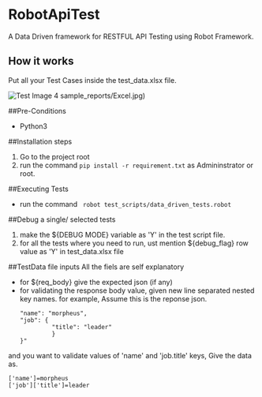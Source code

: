 # RobotApiTest
A Data Driven framework for RESTFUL API Testing using Robot Framework.

## How it works
Put all your Test Cases inside the test_data.xlsx file.

![Test Image 4](https://github.com/joydeep100/RobotApiTest/)
sample_reports/Excel.jpg)

##Pre-Conditions 
- Python3

##Installation steps
1. Go to the project root
2. run the command ```pip install -r requirement.txt``` as Admininstrator or root.

##Executing Tests
- run the command ``` robot test_scripts/data_driven_tests.robot``` 

##Debug a single/ selected tests
1. make the ${DEBUG MODE} variable as 'Y' in the test script file.
2. for all the tests where you need to run, ust mention ${debug_flag} row value as 'Y' in test_data.xlsx file

##TestData file inputs
All the fiels are self explanatory
- for ${req_body} give the expected json (if any)
- for validating the response body value, given new line separated nested key names. for example,
  Assume this is the reponse json.
    ```"{
    "name": "morpheus",
    "job": {
             "title": "leader"
             }
    }"
and you want to validate values of 'name' and 'job.title' keys,
Give the data as.
```
['name']=morpheus
['job']['title']=leader

